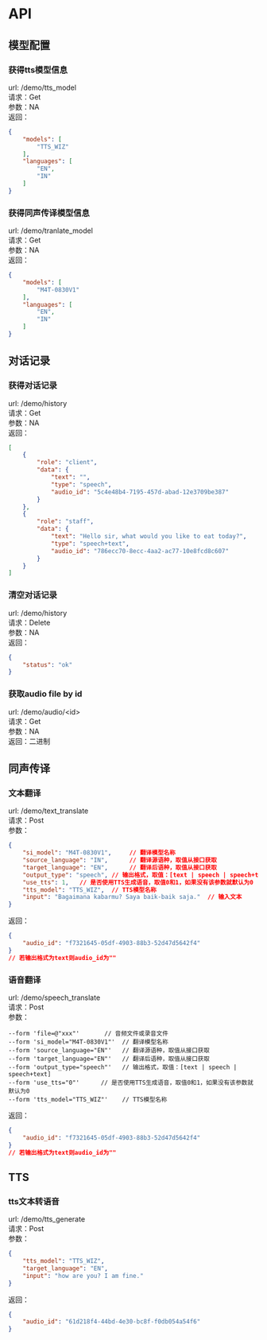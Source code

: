 # API

## 模型配置
### 获得tts模型信息
url: /demo/tts_model  
请求：Get  
参数：NA  
返回：
``` json
{
    "models": [
        "TTS_WIZ"
    ],
    "languages": [
        "EN",
        "IN"
    ]
}
```

### 获得同声传译模型信息
url: /demo/tranlate_model  
请求：Get  
参数：NA  
返回：
``` json
{
    "models": [
        "M4T-0830V1"
    ],
    "languages": [
        "EN",
        "IN"
    ]
}
```

## 对话记录
### 获得对话记录
url: /demo/history   
请求：Get  
参数：NA  
返回： 
``` json
[
    {
        "role": "client",
        "data": {
            "text": "",
            "type": "speech",
            "audio_id": "5c4e48b4-7195-457d-abad-12e3709be387"
        }
    },
    {
        "role": "staff",
        "data": {
            "text": "Hello sir, what would you like to eat today?",
            "type": "speech+text",
            "audio_id": "786ecc70-8ecc-4aa2-ac77-10e8fcd8c607"
        }
    }
]
```

### 清空对话记录
url: /demo/history   
请求：Delete  
参数：NA  
返回：
``` json
{
    "status": "ok"
}
```

### 获取audio file by id
url: /demo/audio/\<id>  
请求：Get  
参数：NA  
返回：二进制  


## 同声传译
### 文本翻译
url: /demo/text_translate  
请求：Post  
参数：
``` json
{
    "si_model": "M4T-0830V1",     // 翻译模型名称
    "source_language": "IN",      // 翻译源语种，取值从接口获取
    "target_language": "EN",      // 翻译后语种，取值从接口获取
    "output_type": "speech", // 输出格式，取值：[text | speech | speech+text]
    "use_tts": 1,   // 是否使用TTS生成语音，取值0和1，如果没有该参数就默认为0
    "tts_model": "TTS_WIZ",  // TTS模型名称
    "input": "Bagaimana kabarmu? Saya baik-baik saja."  // 输入文本
}
```
返回：
``` json
{
    "audio_id": "f7321645-05df-4903-88b3-52d47d5642f4"
}
// 若输出格式为text则audio_id为""
```

### 语音翻译
url: /demo/speech_translate  
请求：Post  
参数：
``` form-data
--form 'file=@"xxx"'       // 音频文件或录音文件
--form 'si_model="M4T-0830V1"'  // 翻译模型名称
--form 'source_language="EN"'   // 翻译源语种，取值从接口获取
--form 'target_language="EN"'   // 翻译后语种，取值从接口获取
--form 'output_type="speech"'   // 输出格式，取值：[text | speech | speech+text]
--form 'use_tts="0"'      // 是否使用TTS生成语音，取值0和1，如果没有该参数就默认为0
--form 'tts_model="TTS_WIZ"'    // TTS模型名称
```
返回：
``` json
{
    "audio_id": "f7321645-05df-4903-88b3-52d47d5642f4"
}
// 若输出格式为text则audio_id为""
```

## TTS
### tts文本转语音
url: /demo/tts_generate  
请求：Post  
参数：
``` json
{
    "tts_model": "TTS_WIZ",
    "target_language": "EN",
    "input": "how are you? I am fine."
}
```
返回：
``` json
{
    "audio_id": "61d218f4-44bd-4e30-bc8f-f0db054a54f6"
}
```